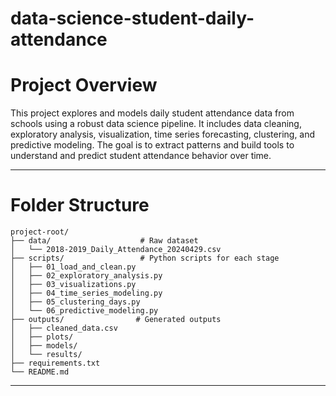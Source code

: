 # data-science-student-daily-attendance

# Project Overview

This project explores and models daily student attendance data from schools using a robust data science pipeline. It includes data cleaning, exploratory analysis, visualization, time series forecasting, clustering, and predictive modeling. The goal is to extract patterns and build tools to understand and predict student attendance behavior over time.

---

# Folder Structure

```
project-root/
├── data/                    # Raw dataset
│   └── 2018-2019_Daily_Attendance_20240429.csv
├── scripts/                 # Python scripts for each stage
│   ├── 01_load_and_clean.py
│   ├── 02_exploratory_analysis.py
│   ├── 03_visualizations.py
│   ├── 04_time_series_modeling.py
│   ├── 05_clustering_days.py
│   └── 06_predictive_modeling.py
├── outputs/                # Generated outputs
│   ├── cleaned_data.csv
│   ├── plots/
│   ├── models/
│   └── results/
├── requirements.txt
└── README.md
```

---

